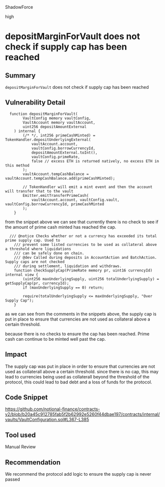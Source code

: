 ShadowForce

high

# depositMarginForVault does not check if supply cap has been reached

## Summary
`depositMarginForVault` does not check if supply cap has been reached
## Vulnerability Detail
```solidity
  function depositMarginForVault(
        VaultConfig memory vaultConfig,
        VaultAccount memory vaultAccount,
        uint256 depositAmountExternal
    ) internal {
        (/* */, int256 primeCashMinted) = TokenHandler.depositUnderlyingExternal(
            vaultAccount.account,
            vaultConfig.borrowCurrencyId,
            depositAmountExternal.toInt(),
            vaultConfig.primeRate,
            false // excess ETH is returned natively, no excess ETH in this method
        );
        vaultAccount.tempCashBalance = vaultAccount.tempCashBalance.add(primeCashMinted);

        // TokenHandler will emit a mint event and then the account will transfer that to the vault
        Emitter.emitTransferPrimeCash(
            vaultAccount.account, vaultConfig.vault, vaultConfig.borrowCurrencyId, primeCashMinted
        );
    }
```
from the snippet above we can see that currently there is no check to see if the amount of prime cash minted has reached the cap. 
```solidity
  /// @notice Checks whether or not a currency has exceeded its total prime supply cap. Used to
    /// prevent some listed currencies to be used as collateral above a threshold where liquidations
    /// can be safely done on chain.
    /// @dev Called during deposits in AccountAction and BatchAction. Supply caps are not checked
    /// during settlement, liquidation and withdraws.
    function checkSupplyCap(PrimeRate memory pr, uint16 currencyId) internal view {
        (uint256 maxUnderlyingSupply, uint256 totalUnderlyingSupply) = getSupplyCap(pr, currencyId);
        if (maxUnderlyingSupply == 0) return;

        require(totalUnderlyingSupply <= maxUnderlyingSupply, "Over Supply Cap");
    }
```
as we can see from the comments in the snippets above, the supply cap is put in place to ensure that currencies are not used as collateral above a certain threshold.

because there is no checks to ensure the cap has been reached. Prime cash can continue to be minted well past the cap.
## Impact
The supply cap was put in place in order to ensure that currencies are not used as collaterall above a certain threshold. since there is no cap, this may lead to currencies being used as collaterall beyond the threshold of the protocol, this could lead to bad debt and a loss of funds for the protocol.
## Code Snippet
https://github.com/notional-finance/contracts-v2/blob/b20a45c912785fab5f2b62992e5260f44dbae197/contracts/internal/vaults/VaultConfiguration.sol#L367-L385
## Tool used

Manual Review

## Recommendation
We recommend the protocol add logic to ensure the supply cap is never passed
